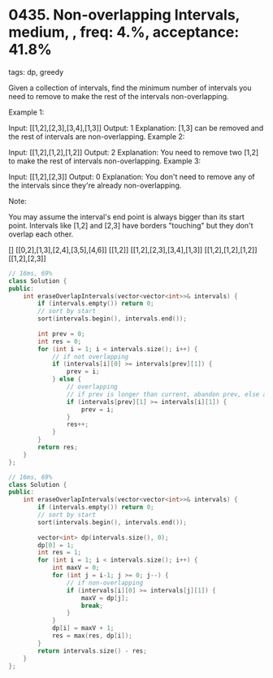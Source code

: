 # 0435. Non-overlapping Intervals, medium, , freq: 4.%, acceptance: 41.8%
tags: dp, greedy

Given a collection of intervals, find the minimum number of intervals you need to remove to make the rest of the intervals non-overlapping.

 

Example 1:

Input: [[1,2],[2,3],[3,4],[1,3]]
Output: 1
Explanation: [1,3] can be removed and the rest of intervals are non-overlapping.
Example 2:

Input: [[1,2],[1,2],[1,2]]
Output: 2
Explanation: You need to remove two [1,2] to make the rest of intervals non-overlapping.
Example 3:

Input: [[1,2],[2,3]]
Output: 0
Explanation: You don't need to remove any of the intervals since they're already non-overlapping.
 

Note:

You may assume the interval's end point is always bigger than its start point.
Intervals like [1,2] and [2,3] have borders "touching" but they don't overlap each other.

[]
[[0,2],[1,3],[2,4],[3,5],[4,6]]
[[1,2]]
[[1,2],[2,3],[3,4],[1,3]]
[[1,2],[1,2],[1,2]]
[[1,2],[2,3]]

```c++
// 16ms, 69%
class Solution {
public:
    int eraseOverlapIntervals(vector<vector<int>>& intervals) {
        if (intervals.empty()) return 0;
        // sort by start
        sort(intervals.begin(), intervals.end());
        
        int prev = 0;
        int res = 0;
        for (int i = 1; i < intervals.size(); i++) {
            // if not overlapping
            if (intervals[i][0] >= intervals[prev][1]) {
                prev = i;
            } else {
                // overlapping
                // if prev is longer than current, abandon prev, else abandon current as current might be very long
                if (intervals[prev][1] >= intervals[i][1]) {
                    prev = i;
                }
                res++;
            }
        }
        return res;
    }
};

// 16ms, 69%
class Solution {
public:
    int eraseOverlapIntervals(vector<vector<int>>& intervals) {
        if (intervals.empty()) return 0;
        // sort by start
        sort(intervals.begin(), intervals.end());
        
        vector<int> dp(intervals.size(), 0);
        dp[0] = 1;
        int res = 1;
        for (int i = 1; i < intervals.size(); i++) {
            int maxV = 0;
            for (int j = i-1; j >= 0; j--) {
                // if non-overlapping
                if (intervals[i][0] >= intervals[j][1]) {
                    maxV = dp[j];
                    break;
                }
            }
            dp[i] = maxV + 1;
            res = max(res, dp[i]);
        }
        return intervals.size() - res;
    }
};
```
